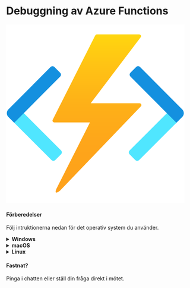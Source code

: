 # Debuggning av Azure Functions

![diagram](function.png)

#### Förberedelser

Följ intruktionerna nedan för det operativ system du använder.


<details><summary><strong>Windows</strong></summary>
<p>

1. Ladda ned .NET Core 3.1 SDK här [64-bitars-installationfil] (https://dotnet.microsoft.com/download/dotnet/thank-you/sdk-3.1.408-windows-x64-installer)
2. Installera VS Code (Visual Studio Code) [länk] (https://code.visualstudio.com/Download#)
3. Installera Azure Functions Core Tools [64-bitars-installationsfil] (https://go.microsoft.com/fwlink/?linkid=2135274)

</p>
</details>

<details><summary><strong>macOS</strong></summary>
<p>

1. Ladda ned .NET Core 3.1 SDK här [installationsfil] (https://dotnet.microsoft.com/download/dotnet/thank-you/sdk-3.1.408-macos-x64-installer)
2. Installera VS Code (Visual Studio Code) [länk] (https://code.visualstudio.com/Download#)
3. Installera Azure Functions Core Tools [länk-till-dokumentation] (https://docs.microsoft.com/en-us/azure/azure-functions/functions-run-local?tabs=macos%2Ccsharp%2Cbash#install-the-azure-functions-core-tools)

</p>
</details>

<details><summary><strong>Linux</strong></summary>
<p>

1. Följ denna [guide] (https://docs.microsoft.com/sv-se/dotnet/core/install/linux) för att ladda ned .NET Core 3.1 SDK 
2. Installera VS Code (Visual Studio Code) [länk] (https://code.visualstudio.com/Download#)
3. Installera Azure Functions Core Tools [länk-till-dokumentation] (https://docs.microsoft.com/en-us/azure/azure-functions/functions-run-local?tabs=linux%2Ccsharp%2Cbash#install-the-azure-functions-core-tools)

</p>
</details>

#### Fastnat?

Pinga i chatten eller ställ din fråga direkt i mötet.

